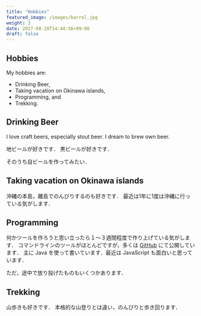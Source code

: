 ```yaml
---
title: "Hobbies"
featured_image: /images/barrel.jpg
weight: 3
date: 2017-08-28T14:44:56+09:00
draft: false
---
```


## Hobbies

My hobbies are:

* Drinking Beer,
* Taking vacation on Okinawa islands,
* Programming, and 
* Trekking.

## Drinking Beer

I love craft beers, especially stout beer.
I dream to brew own beer.

地ビールが好きです．
黒ビールが好きです．

そのうち自ビールを作ってみたい．

## Taking vacation on Okinawa islands

沖縄の本島，離島でのんびりするのも好きです．
最近は1年に1度は沖縄に行っている気がします．

## Programming

何かツールを作ろうと思い立ったら１〜３週間程度で作り上げている気がします．
コマンドラインのツールがほとんどですが，多くは [GitHub](http://github.com/tamada) にて公開しています．
主に Java を使って書いています．最近は JavaScript も面白いと思っています．

ただ，途中で放り投げたものもいくつかあります．

## Trekking

山歩きも好きです．
本格的な山登りとは違い，のんびりと歩き回ります．

